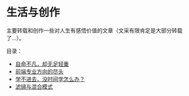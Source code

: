 # 生活与创作 <Badge text="beta" type="warn"/> <Badge text="0.10.1+"/>

主要转载和创作一些对人生有感悟价值的文章（文采有限肯定是大部分转载了...）。

目录：

- [自命不凡，却无足轻重](./01.md)
- [前端专业方向的尽头](./02.md)
- [学不进去，没时间学怎么办？](./03.md)
- [滤镜与混合模式](./04.md)